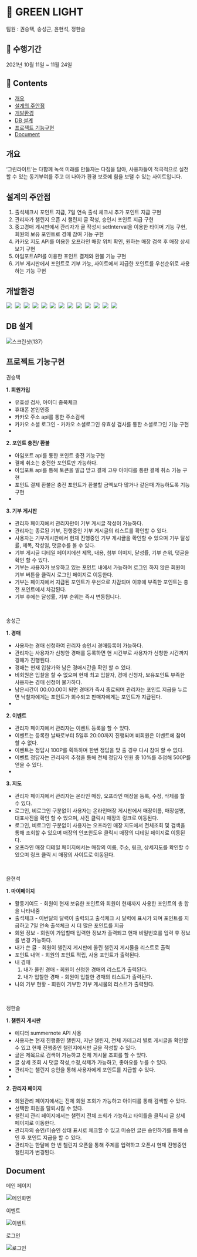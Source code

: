 # :deciduous_tree: GREEN LIGHT 
팀원 : 권승택, 송성근, 윤현석, 정한슬

## :calendar: 수행기간
2021년 10월 11일 ~ 11월 24일

## :book: Contents 
- [개요](#개요)
- [설계의 주안점](#설계의-주안점)
- [개발환경](#개발환경)
- [DB 설계](#db-설계)
- [프로젝트 기능구현](#프로젝트-기능구현)
- [Document](#document)

## 개요
‘그린라이트’는 다함께 녹색 미래를 만들자는 다짐을 담아,
사용자들이 적극적으로 실천할 수 있는 동기부여를 주고 더 나아가 환경 보호에 힘을 보탤 수 있는 사이트입니다.

## 설계의 주안점
1. 출석체크시 포인트 지급, 7일 연속 출석 체크시 추가 포인트 지급 구현
2. 관리자가 챌린지 오픈 시 챌린지 글 작성, 승인시 포인트 지급 구현
3. 중고경매 게시판에서 관리자가 글 작성시 setInterval을 이용한 타이머 기능 구현, 회원의 보유 포인트로 경매 참여 기능 구현
4. 카카오 지도 API를 이용한 오프라인 매장 위치 확인, 원하는 매장 검색 후 매장 상세보기 구현
5. 아임포트API를 이용한 포인트 결제와 환불 기능 구현
6. 기부 게시판에서 포인트로 기부 가능, 사이트에서 지급한 포인트를 우선순위로 사용하는 기능 구현

## 개발환경

<span><img src="https://img.shields.io/badge/Java-blue?style=flat-square&logo=Java&logoColor=white"/></span>&nbsp;
<span><img src="https://img.shields.io/badge/Visual Studio Code-9cf?style=flat-square&logo=Visual Studio Code&logoColor=white"/></span>&nbsp;
<span><img src="https://img.shields.io/badge/Eclipse IDE-blueviolet?style=flat-square&logo=Eclipse IDE&logoColor=white"/></span>&nbsp;
<span><img src="https://img.shields.io/badge/Html-red?style=flat-square&logo=HTML5&logoColor=white"/></span>&nbsp;
<span><img src="https://img.shields.io/badge/CSS-blue?style=flat-square&logo=CSS3&logoColor=white"/></span>&nbsp;
<span><img src="https://img.shields.io/badge/JavaScript-brightgreen?style=flat-square&logo=JavaScript&logoColor=white"/></span>&nbsp;
<span><img src="https://img.shields.io/badge/jQuery-lightgray?style=flat-square&logo=jQuery&logoColor=white"/></span>&nbsp;
<span><img src="https://img.shields.io/badge/Spring-brightgreen?style=flat-square&logo=Spring&logoColor=white"/></span>&nbsp;
<span><img src="https://img.shields.io/badge/MyBatis-black?style=flat-square&logo=&logoColor=white"/></span>&nbsp;
<span><img src="https://img.shields.io/badge/Oracle-orange?style=flat-square&logo=Oracle&logoColor=white"/></span>&nbsp;
<span><img src="https://img.shields.io/badge/Apache Tomcat-red?style=flat-square&logo=Apache Tomcat&logoColor=white"/></span>&nbsp;
<span><img src="https://img.shields.io/badge/Bootstrap-blueviolet?style=flat-square&logo=Bootstrap&logoColor=white"/></span>&nbsp;
<span><img src="https://img.shields.io/badge/Github-black?style=flat-square&logo=GitHub&logoColor=white"/></span>&nbsp;

## DB 설계

![스크린샷(137)](https://user-images.githubusercontent.com/91312627/150521988-cebf401b-5776-4ef7-91a9-243426a01cf9.png)

## 프로젝트 기능구현

권승택

__1. 회원가입__
  - 유효성 검사, 아이디 중복체크
  - 휴대폰 본인인증
  - 카카오 주소 api를 통한 주소검색
  - 카카오 소셜 로그인 - 카카오 소셜로그인 유효성 검사를 통한 소셜로그인 기능 구현
  - 
__2. 포인트 충전/ 환불__
  - 아임포트 api를 통한 포인트 충전 기능구현
  - 결제 취소는 충전한 포인트만 가능하다.
  - 아임포트 api를 통해 토큰을 발급 받고 결제 고유 아이디를 통한 결제 취소 기능 구현
  - 포인트 결제 환불은 충전 포인트가 환불할 금액보다 많거나 같은때 가능하도록 기능 구현
  - 
__3. 기부 게시판__
  - 관리자 페이지에서 관리자만이 기부 게시글 작성이 가능하다.
  - 관리자는 종료된 기부, 진행중인 기부 게시글의 리스트를 확인할 수 있다.
  - 사용자는 기부게시판에서 현재 진행중인 기부 게시글을 확인할 수 있으며 기부 달성률, 제목, 작성일, 댓글수를 볼 수 있다.
  - 기부 게시글 디테일 페이지에선 제목, 내용, 첨부 이미지, 달성률, 기부 순위, 댓글을 확인 할 수 있다.
  - 기부는 사용자가 보유하고 있는 포인트 내에서 가능하며 로그인 하지 않은 회원이 기부 버튼을 클릭시 로그인 페이지로 이동한다.
  - 기부는 페이지에서 지급된 포인트가 우선으로 차감되며 이후에 부족한 포인트는 충전 포인트에서 차감된다.
  - 기부 후에는 달성률, 기부 순위는 즉시 변동됩니다.
<br>

송성근

__1. 경매__
  - 사용자는 경매 신청하여 관리자 승인시 경매등록이 가능하다.
  - 관리자는 사용자가 신청한 경매를 등록하면 현 시간부로 사용자가 신청한 시간까지 경매가 진행된다.
  - 경매는 현재 입찰가와 남은 경매시간을 확인 할 수 있다.
  - 비회원은 입찰을 할 수 없으며 현재 최고 입찰자, 경매 신청자, 보유포인트 부족한 사용자는 경매 신청이 불가하다.
  - 남은시간이 00:00:00이 되면 경매가 즉시 종료되며 관리자는 포인트 지급을 누르면 낙찰자에게는 포인트가 회수되고 판매자에게는 포인트가 지급된다.
  - 
__2. 이벤트__
  - 관리자 페이지에서 관리자는 이벤트 등록을 할 수 있다.
  - 이벤트는 등록한 날짜로부터 5일후 20:00까지 진행되며 비회원은 이벤트에 참여 할 수 없다.
  - 이벤트는 정답시 100P를 획득하며 한번 정답을 맞 출 경우 다시 참여 할 수 없다.
  - 이벤트 정답자는 관리자의 추첨을 통해 전체 정답자 인원 중 10%를 추첨해 500P를 얻을 수 있다.
  - 
__3. 지도__
  - 관리자 페이지에서 관리자는 온라인 매장, 오프라인 매장을 등록, 수정, 삭제를 할 수 있다.
  - 로그인, 비로그인 구분없이 사용자는 온라인매장 게시판에서 매장이름, 매장설명, 대표사진을 확인 할 수 있으며, 사진 클릭시 매장의 링크로 이동된다.
  - 로그인, 비로그인 구분없이 사용자는 오프라인 매장 지도에서 전체조회 및 검색을 통해 조회할 수 있으며 매장의 인포윈도우 클릭시 매장의 디테일 페이지로 이동된다.
  - 오프라인 매장 디테일 페이지에서는 매장의 이름, 주소, 링크, 상세지도를 확인할 수 있으며 링크 클릭 시 매장의 사이트로 이동된다.
<br>

윤현석

__1. 마이페이지__
  - 활동기여도 - 회원이 현재 보유한 포인트와 회원이 현재까지 사용한 포인트의 총 합을 나타내줌
  - 출석체크 - 이번달의 달력이 출력되고 출석체크 시 달력에 표시가 되며 포인트를 지급하고 7일 연속 출석체크 시 더 많은 포인트를 지급
  - 회원 정보 - 회원이 가입할때 입력한 정보가 출력되고 현재 비밀번호를 입력 후 정보를 변경 가능하다.
  - 내가 쓴 글 - 회원이 챌린지 게시판에 올린 챌린지 게시물을 리스트로 출력
  - 포인트 내역 - 회원의 포인트 적립, 사용 포인트가 출력된다.
  - 내 경매
    1. 내가 올린 경매 - 회원이 신청한 경매의 리스트가 출력된다.
    1. 내가 입찰한 경매 - 회원이 입찰한 경매의 리스트가 출력된다.
  - 나의 기부 현황 - 회원이 기부한 기부 게시물의 리스트가 출력된다.
<br>

정한슬

__1. 챌린지 게시판__
  - 에디터 summernote API 사용
  - 사용자는 현재 진행중인 챌린지, 지난 챌린지, 전체 카테고리 별로 게시글을 확인할 수 있고 현재 진행중인 챌린지에서만 글을 작성할 수 있다.
  - 글은 제목으로 검색이 가능하고 전체 게시물 조회를 할 수 있다.
  - 글 상세 조회 시 댓글 작성,수정,삭제가 가능하고, 좋아요를 누를 수 있다.
  - 관리자는 챌린지 승인을 통해 사용자에게 포인트를 지급할 수 있다.
  - 
__2. 관리자 페이지__
  - 회원관리 페이지에서는 전체 회원 조회가 가능하고 아이디를 통해 검색할 수 있다.
  - 선택한 회원을 탈퇴시킬 수 있다.
  - 챌린지 관리 페이지에서는 챌린지 전체 조회가 가능하고 타이틀을 클릭시 글 상세 페이지로 이동한다.
  - 관리자의 승인/미승인 상태 표시로 체크할 수 있고 미승인 글은 승인하기를 통해 승인 후 포인트 지급을 할 수 있다.
  - 관리자는 한달에 한 번 챌린지 오픈을 통해 주제를 입력하고 오픈시 현재 진행중인 챌린지가 변경된다.

## Document

메인 페이지

![메인화면](https://user-images.githubusercontent.com/91312627/150569447-cebda504-b91d-48aa-bc45-ef361f9ee49b.jpg)

이벤트

![이벤트](https://user-images.githubusercontent.com/91312627/150569621-5c8676cf-e03c-4ae6-b2bb-2e9ff01cede4.jpg)

로그인

![로그인](https://user-images.githubusercontent.com/91312627/150569737-b42bcfbe-a4df-4816-989d-1b925850b6aa.jpg)
